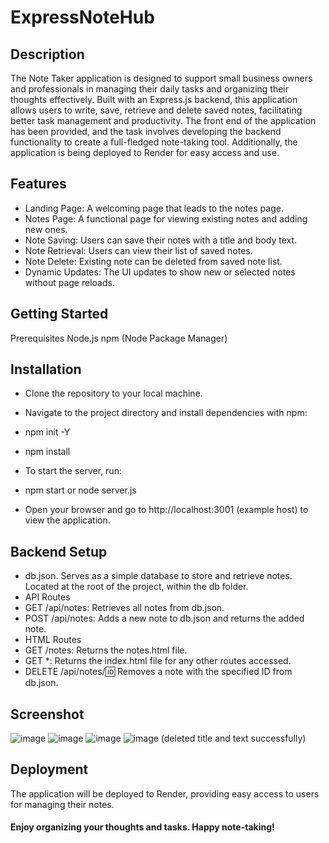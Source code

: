 # ExpressNoteHub

## Description
The Note Taker application is designed to support small business owners and professionals in managing their daily tasks and organizing their thoughts effectively. Built with an Express.js backend, this application allows users to write, save, retrieve and delete saved notes, facilitating better task management and productivity. The front end of the application has been provided, and the task involves developing the backend functionality to create a full-fledged note-taking tool. Additionally, the application is being deployed to Render for easy access and use.

## Features
- Landing Page: A welcoming page that leads to the notes page.
- Notes Page: A functional page for viewing existing notes and adding new ones.
- Note Saving: Users can save their notes with a title and body text.
- Note Retrieval: Users can view their list of saved notes.
- Note Delete: Existing note can be deleted from saved note list.
- Dynamic Updates: The UI updates to show new or selected notes without  page reloads.
## Getting Started
Prerequisites
Node.js
npm (Node Package Manager)
## Installation
- Clone the repository to your local machine.

- Navigate to the project directory and install dependencies with npm:
- npm init -Y
- npm install
- To start the server, run:
- npm start or node server.js
- Open your browser and go to  http://localhost:3001 (example host) to view the application.
## Backend Setup
- db.json. Serves as a simple database to store and retrieve notes. Located at the root of the project, within the db folder.
- API Routes
- GET /api/notes: Retrieves all notes from db.json.
- POST /api/notes: Adds a new note to db.json and returns the added note.
- HTML Routes
- GET /notes: Returns the notes.html file.
- GET *: Returns the index.html file for any other routes accessed.
- DELETE /api/notes/:id: Removes a note with the specified ID from db.json.

## Screenshot
![image](https://github.com/UmmulColumbia/ExpressNoteHub/assets/156148729/99d87a33-4eab-406e-97c5-8a6672f5e99d)
![image](https://github.com/UmmulColumbia/ExpressNoteHub/assets/156148729/b84640bd-013b-4c0c-b0c4-c06e47ec0a73)
![image](https://github.com/UmmulColumbia/ExpressNoteHub/assets/156148729/8cbf6ad4-3783-4353-b6f5-f5ede9caa410)
![image](https://github.com/UmmulColumbia/ExpressNoteHub/assets/156148729/b14d6d3f-e2a5-4361-b838-cd835c122901) (deleted title and text successfully)




## Deployment
The application will be deployed to Render, providing easy access to users for managing their notes.
#### Enjoy organizing your thoughts and tasks. Happy note-taking!
